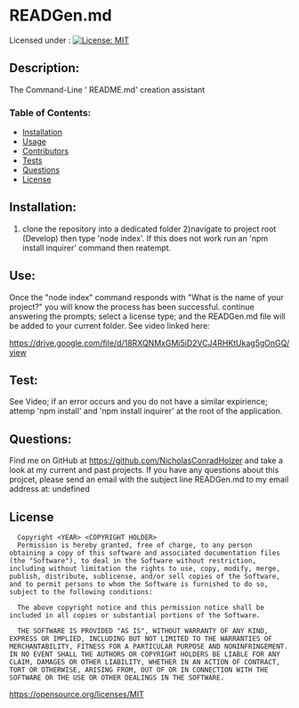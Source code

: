 # READGen.md


  Licensed under : [![License: MIT](https://img.shields.io/badge/License-MIT-yellow.svg)](https://opensource.org/licenses/MIT)
 ## Description:
 The Command-Line ' README.md' creation assistant
 ### Table of Contents:
 - [Installation](#installation)
 - [Usage](#usage)
 - [Contributors](#credits)
 - [Tests](#test)
 - [Questions](#questions)
 - [License](#license)


 ## Installation:

 1) clone the repository into a dedicated folder 2)navigate to project root (Develop) then type 'node index'.  If this does not work run an 'npm install inquirer' command then reatempt.


 ## Use:

 Once the "node index" command responds with "What is the name of your project?" you will know the process has been successful.  continue answering the prompts; select a license type; and the READGen.md file will be added to your current folder.  See video linked here: 

 https://drive.google.com/file/d/18RXQNMxGMi5iD2VCJ4RHKtUkag5gOnGQ/view


 ## Test:

 See Video; if an error occurs and you do not have a similar expirience; attemp 'npm install' and 'npm install inquirer' at the root of the application.


 ## Questions:

 Find me on GitHub at <https://github.com/NicholasConradHolzer> and take a look at my current and past projects.
 If you have any questions about this projcet, please send an email with the subject line READGen.md to my email address at:
 undefined 


 ## License

      Copyright <YEAR> <COPYRIGHT HOLDER>
      Permission is hereby granted, free of charge, to any person obtaining a copy of this software and associated documentation files (the "Software"), to deal in the Software without restriction, including without limitation the rights to use, copy, modify, merge, publish, distribute, sublicense, and/or sell copies of the Software, and to permit persons to whom the Software is furnished to do so, subject to the following conditions:
      
      The above copyright notice and this permission notice shall be included in all copies or substantial portions of the Software.
      
      THE SOFTWARE IS PROVIDED "AS IS", WITHOUT WARRANTY OF ANY KIND, EXPRESS OR IMPLIED, INCLUDING BUT NOT LIMITED TO THE WARRANTIES OF MERCHANTABILITY, FITNESS FOR A PARTICULAR PURPOSE AND NONINFRINGEMENT. IN NO EVENT SHALL THE AUTHORS OR COPYRIGHT HOLDERS BE LIABLE FOR ANY CLAIM, DAMAGES OR OTHER LIABILITY, WHETHER IN AN ACTION OF CONTRACT, TORT OR OTHERWISE, ARISING FROM, OUT OF OR IN CONNECTION WITH THE SOFTWARE OR THE USE OR OTHER DEALINGS IN THE SOFTWARE.

 https://opensource.org/licenses/MIT





